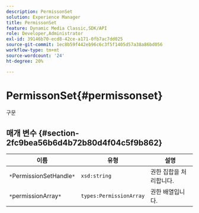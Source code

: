 ```yaml
---
description: PermissonSet
solution: Experience Manager
title: PermissonSet
feature: Dynamic Media Classic,SDK/API
role: Developer,Administrator
exl-id: 39146b70-ecd8-42ce-a171-0fb7ac7dd025
source-git-commit: 1ec8b59f442eb96c6c3f5f1405d57a38a86bd056
workflow-type: tm+mt
source-wordcount: '24'
ht-degree: 20%

---
```


# PermissonSet{#permissonset}

구문

## 매개 변수 {#section-2fc9bea56b6d4b72b80d4f04c5f9b862}

| 이름 | 유형 | 설명 |
|---|---|---|
| `*`PermissionSetHandle`*` | `xsd:string` | 권한 집합을 처리합니다. |
| `*`permissionArray`*` | `types:PermissionArray` | 권한 배열입니다. |
